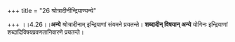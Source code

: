+++
title = "26 श्रोत्रादीनीन्द्रियाण्यन्ये"

+++
।।4.26।।**अन्ये** श्रोत्रादीनाम् इन्द्रियाणां संयमने प्रयतन्ते।
**शब्दादीन् विषयान् अन्ये** योगिनः इन्द्रियाणां
शब्दादिविषयप्रवणतानिवारणे प्रयतन्ते।

